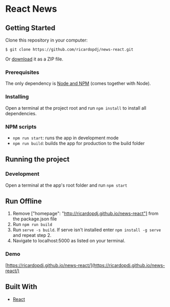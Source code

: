 # React News

## Getting Started

Clone this repository in your computer:

```
$ git clone https://github.com/ricardopdj/news-react.git
```

Or [download](https://github.com/ricardopdj/news-react/archive/master.zip) it as a ZIP file.

### Prerequisites

The only dependency is [Node and NPM](https://nodejs.org/en/download/) (comes together with Node).

### Installing

Open a terminal at the project root and run `npm install` to install all dependencies.

### NPM scripts

- `npm run start`: runs the app in development mode
- `npm run build`: builds the app for production to the build folder

## Running the project

### Development
Open a terminal at the app's root folder and run `npm start`

## Run Offline
1. Remove ["homepage": "http://ricardopdj.github.io/news-react"] from the package.json file
1. Run `npm run build`
2. Run `serve -s build`. If serve isn't installed enter `npm install -g serve` and repeat step 2.
3. Navigate to localhost:5000 as listed on your terminal.

### Demo

[https://ricardopdj.github.io/news-react/](https://ricardopdj.github.io/news-react/)

## Built With

* [React](https://reactjs.org/)